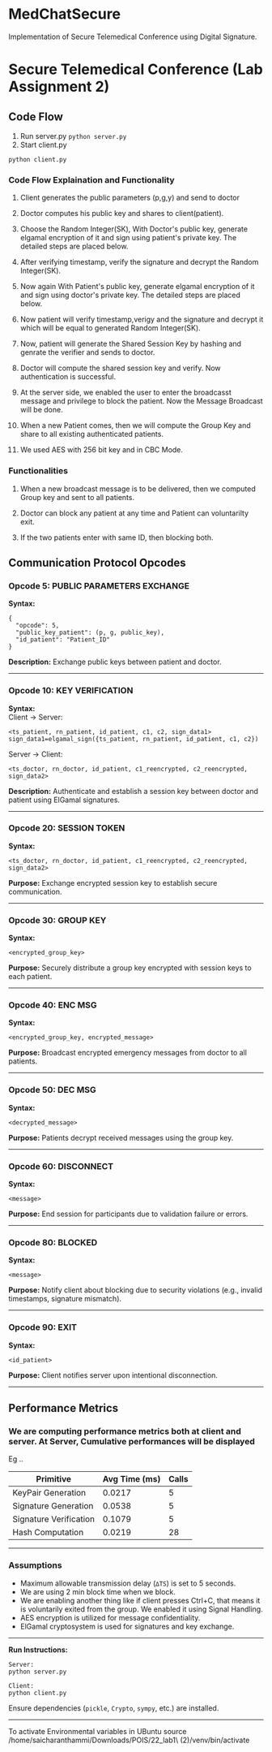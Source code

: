 # MedChatSecure
Implementation of Secure Telemedical Conference using Digital Signature.


# Secure Telemedical Conference (Lab Assignment 2)


## Code Flow

1) Run server.py
  ```python server.py```
2) Start client.py

  ```python client.py```

### Code Flow Explaination and Functionality

1) Client generates the public parameters (p,g,y) and send to doctor

2) Doctor computes his public key and shares to client(patient).

3) Choose the Random Integer(SK), With Doctor's public key, generate elgamal encryption of it and sign using patient's private key. The detailed steps are placed below.

4) After verifying timestamp, verify the signature and decrypt the Random Integer(SK).

5) Now again With Patient's public key, generate elgamal encryption of it and sign using doctor's private key. The detailed steps are placed below.

6) Now patient will verify timestamp,verigy and the signature and decrypt it which will be equal to generated Random Integer(SK).

7) Now, patient will generate the Shared Session Key by hashing and genrate the verifier and sends to doctor.

8) Doctor will compute the shared session key and verify. Now authentication is successful.

9) At the server side, we enabled the user to enter the broadcasst message and privilege to block the patient. Now the Message Broadcast will be done.

10) When a new Patient comes, then we will compute the Group Key and share to all existing authenticated patients.

11) We used AES with 256 bit key and in CBC Mode.

### Functionalities

1) When a new broadcast message is to be delivered, then we computed Group key and sent to all patients.

2) Doctor can block any patient at any time and Patient can voluntarilty exit.

3) If the two patients enter with same ID, then blocking both.


## Communication Protocol Opcodes


### Opcode 5: PUBLIC PARAMETERS EXCHANGE
**Syntax:**
```
{
  "opcode": 5,
  "public_key_patient": (p, g, public_key),
  "id_patient": "Patient_ID"
}
```
**Description:** Exchange public keys between patient and doctor.

---

### Opcode 10: KEY VERIFICATION

**Syntax:**  
Client → Server:
```
<ts_patient, rn_patient, id_patient, c1, c2, sign_data1>
sign_data1=elgamal_sign({ts_patient, rn_patient, id_patient, c1, c2})
```
Server → Client:
```
<ts_doctor, rn_doctor, id_patient, c1_reencrypted, c2_reencrypted, sign_data2>
```

**Description:** Authenticate and establish a session key between doctor and patient using ElGamal signatures.

---

### Opcode 20: SESSION TOKEN

**Syntax:**
```
<ts_doctor, rn_doctor, id_patient, c1_reencrypted, c2_reencrypted, sign_data2>
```
**Purpose:** Exchange encrypted session key to establish secure communication.

---

### Opcode 30: GROUP KEY

**Syntax:**
```
<encrypted_group_key>
```
**Purpose:** Securely distribute a group key encrypted with session keys to each patient.

---

### Opcode 40: ENC MSG

**Syntax:**
```
<encrypted_group_key, encrypted_message>
```
**Purpose:** Broadcast encrypted emergency messages from doctor to all patients.

---

### Opcode 50: DEC MSG

**Syntax:**
```
<decrypted_message>
```
**Purpose:** Patients decrypt received messages using the group key.

---

### Opcode 60: DISCONNECT

**Syntax:**
```
<message>
```
**Purpose:** End session for participants due to validation failure or errors.

---

### Opcode 80: BLOCKED

**Syntax:**
```
<message>
```
**Purpose:** Notify client about blocking due to security violations (e.g., invalid timestamps, signature mismatch).

---

### Opcode 90: EXIT

**Syntax:**
```
<id_patient>
```
**Purpose:** Client notifies server upon intentional disconnection.

---

## Performance Metrics

### We are computing performance metrics both at client and server. At Server, Cumulative performances will be displayed

Eg ..

| Primitive            | Avg Time (ms) | Calls |
|----------------------|---------------|-------|
| KeyPair Generation   | 0.0217        | 5     |
| Signature Generation | 0.0538        | 5     |
| Signature Verification | 0.1079      | 5     |
| Hash Computation     | 0.0219        | 28    |

---

### Assumptions 
- Maximum allowable transmission delay (`∆TS`) is set to 5 seconds.
- We are using 2 min block time when we block.
- We are enabling another thing like if client presses Ctrl+C, that means it is voluntarily exited from the group. We enabled it using Signal Handling.
- AES encryption is utilized for message confidentiality.
- ElGamal cryptosystem is used for signatures and key exchange.

---

**Run Instructions:**
```
Server:
python server.py

Client:
python client.py
```

Ensure dependencies (`pickle`, `Crypto`, `sympy`, etc.) are installed.

---

To activate Environmental variables in UBuntu source /home/saicharanthammi/Downloads/POIS/22_lab1\ \(2\)/venv/bin/activate

